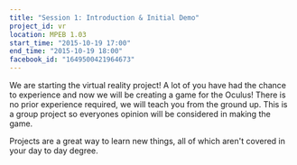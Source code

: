 ```yaml
---
title: "Session 1: Introduction & Initial Demo"
project_id: vr
location: MPEB 1.03
start_time: "2015-10-19 17:00"
end_time: "2015-10-19 18:00"
facebook_id: "1649500421964673"
---
```


We are starting the virtual reality project! A lot of you have had the chance to experience and now we will be creating a game for the Oculus! There is no prior experience required, we will teach you from the ground up. This is a group project so everyones opinion will be considered in making the game. 

Projects are a great way to learn new things, all of which aren't covered in your day to day degree.